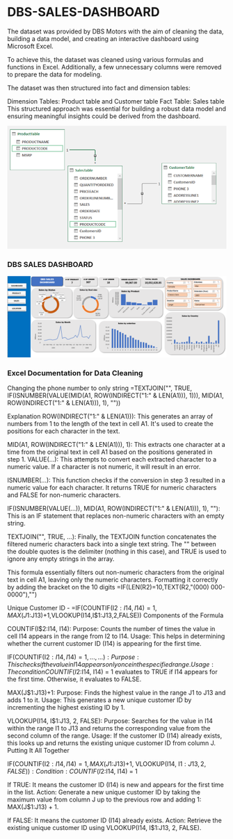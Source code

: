 # DBS-SALES-DASHBOARD
The dataset was provided by DBS Motors with the aim of cleaning the data, building a data model, and creating an interactive dashboard using Microsoft Excel.

To achieve this, the dataset was cleaned using various formulas and functions in Excel. Additionally, a few unnecessary columns were removed to prepare the data for modeling.

The dataset was then structured into fact and dimension tables:

Dimension Tables: Product table and Customer table
Fact Table: Sales table
This structured approach was essential for building a robust data model and ensuring meaningful insights could be derived from the dashboard.

![dataModel](data-model.png)

### DBS SALES DASHBOARD

![salesdashboard](DBS_sales.png)

### Excel Documentation for Data Cleaning
Changing the phone number to only string
=TEXTJOIN("", TRUE, IF(ISNUMBER(VALUE(MID(A1, ROW(INDIRECT("1:" & LEN(A1))), 1))), MID(A1, ROW(INDIRECT("1:" & LEN(A1))), 1), ""))

Explanation
ROW(INDIRECT("1:" & LEN(A1))): This generates an array of numbers from 1 to the length of the text in cell A1. It's used to create the positions for each character in the text.

MID(A1, ROW(INDIRECT("1:" & LEN(A1))), 1): This extracts one character at a time from the original text in cell A1 based on the positions generated in step 1.
VALUE(...): This attempts to convert each extracted character to a numeric value. If a character is not numeric, it will result in an error.

ISNUMBER(...): This function checks if the conversion in step 3 resulted in a numeric value for each character. It returns TRUE for numeric characters and FALSE for non-numeric characters.

IF(ISNUMBER(VALUE(...)), MID(A1, ROW(INDIRECT("1:" & LEN(A1))), 1), ""): This is an IF statement that replaces non-numeric characters with an empty string.

TEXTJOIN("", TRUE, ...): Finally, the TEXTJOIN function concatenates the filtered numeric characters back into a single text string. The "" between the double quotes is the delimiter (nothing in this case), and TRUE is used to ignore any empty strings in the array.

This formula essentially filters out non-numeric characters from the original text in cell A1, leaving only the numeric characters.
Formatting it correctly by adding the bracket on the 10 digits 
=IF(LEN(R2)=10,TEXT(R2,"(000) 000-0000"),"")

Unique Customer ID - =IF(COUNTIF(I$2:I14,I14)=1,MAX(J$1:J13)+1,VLOOKUP(I14,I$1:J13,2,FALSE))
Components of the Formula

COUNTIF(I$2:I14, I14):
Purpose: Counts the number of times the value in cell I14 appears in the range from I2 to I14.
Usage: This helps in determining whether the current customer ID (I14) is appearing for the first time.

IF(COUNTIF(I$2:I14, I14) = 1, ..., ...):
Purpose: This checks if the value in I14 appears only once in the specified range.
Usage: The condition COUNTIF(I$2:I14, I14) = 1 evaluates to TRUE if I14 appears for the first time. Otherwise, it evaluates to FALSE.

MAX(J$1:J13)+1:
Purpose: Finds the highest value in the range J1 to J13 and adds 1 to it.
Usage: This generates a new unique customer ID by incrementing the highest existing ID by 1.

VLOOKUP(I14, I$1:J13, 2, FALSE):
Purpose: Searches for the value in I14 within the range I1 to J13 and returns the corresponding value from the second column of the range.
Usage: If the customer ID (I14) already exists, this looks up and returns the existing unique customer ID from column J.
Putting It All Together

IF(COUNTIF(I$2:I14, I14) = 1, MAX(J$1:J13)+1, VLOOKUP(I14, I$1:J13, 2, FALSE)):
Condition: COUNTIF(I$2:I14, I14) = 1

If TRUE: It means the customer ID (I14) is new and appears for the first time in the list.
Action: Generate a new unique customer ID by taking the maximum value from column J up to the previous row and adding 1: MAX(J$1:J13) + 1.

If FALSE: It means the customer ID (I14) already exists.
Action: Retrieve the existing unique customer ID using VLOOKUP(I14, I$1:J13, 2, FALSE).

